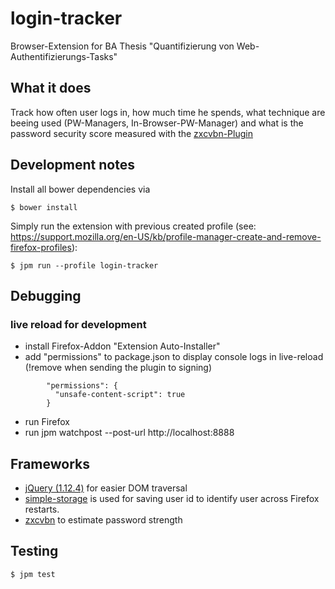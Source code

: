 # login-tracker
Browser-Extension for BA Thesis "Quantifizierung von Web-Authentifizierungs-Tasks"

## What it does
Track how often user logs in, how much time he spends, what technique are beeing used (PW-Managers, In-Browser-PW-Manager) and what is the password security score 
measured with the [zxcvbn-Plugin](https://github.com/dropbox/zxcvbn)   

## Development notes

Install all bower dependencies via
 
    $ bower install

Simply run the extension with previous created profile (see: https://support.mozilla.org/en-US/kb/profile-manager-create-and-remove-firefox-profiles):

    $ jpm run --profile login-tracker


## Debugging
### live reload for development

- install Firefox-Addon "Extension Auto-Installer"
- add "permissions" to package.json to display console logs in live-reload (!remove when sending the plugin to signing)
```
        "permissions": {
          "unsafe-content-script": true
        }
```
- run Firefox 
- run 
    jpm watchpost --post-url http://localhost:8888


## Frameworks

* [jQuery (1.12.4)](https://jquery.com/) for easier DOM traversal
* [simple-storage](https://developer.mozilla.org/en-US/Add-ons/SDK/High-Level_APIs/simple-storage) is used for saving user id to identify user across Firefox restarts.
* [zxcvbn](https://github.com/dropbox/zxcvbn) to estimate password strength

## Testing

    $ jpm test
